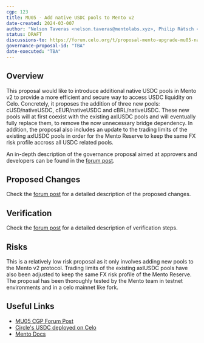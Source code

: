```yaml
---
cgp: 123
title: MU05 - Add native USDC pools to Mento v2
date-created: 2024-03-007
author: "Nelson Taveras <nelson.taveras@mentolabs.xyz>, Philip Rätsch <philip.raetsch@mentolabs.xyz>"
status: DRAFT
discussions-to: https://forum.celo.org/t/proposal-mento-upgrade-mu05-native-usdc-integration/7545
governance-proposal-id: "TBA"
date-executed: "TBA"
---
```


## Overview

This proposal would like to introduce additional native USDC pools in Mento v2 to provide a more efficient and secure way to access USDC liquidity on Celo. Concretely, it proposes the addition of three new pools: cUSD/nativeUSDC, cEUR/nativeUSDC and cBRL/nativeUSDC. These new pools will at first coexist with the existing axlUSDC pools and will eventually fully replace them, to remove the now unnecessary bridge dependency. In addition, the proposal also includes an update to the trading limits of the existing axlUSDC pools in order for the Mento Reserve to keep the same FX risk profile accross all USDC related pools.

An in-depth description of the governance proposal aimed at approvers and developers can be found in the [forum post](https://forum.celo.org/t/proposal-mento-upgrade-mu05-native-usdc-integration/7545).

## Proposed Changes

Check the [forum post](https://forum.celo.org/t/proposal-mento-upgrade-mu05-native-usdc-integration/7545) for a detailed description of the proposed changes.

## Verification

Check the [forum post](https://forum.celo.org/t/proposal-mento-upgrade-mu05-native-usdc-integration/7545) for a detailed description of verification steps.

## Risks

This is a relatively low risk proposal as it only involves adding new pools to the Mento v2 protocol. Trading limits of the existing axlUSDC pools have also been adjusted to keep the same FX risk profile of the Mento Reserve. The proposal has been thoroughly tested by the Mento team in testnet environments and in a celo mainnet like fork.

## Useful Links

- [MU05 CGP Forum Post](https://forum.celo.org/t/proposal-mento-upgrade-mu05-native-usdc-integration/7545)
- [Circle's USDC deployed on Celo](https://blog.celo.org/now-live-circles-usdc-deploys-on-celo-mainnet-a98ddca9e53a)
- [Mento Docs](https://docs.mento.org)

